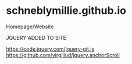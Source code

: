 # schneblymillie.github.io
Homepage/Website

JQUERY ADDED TO SITE

https://code.jquery.com/jquery-git.js 
https://github.com/virgiliud/jquery.anchorScroll
